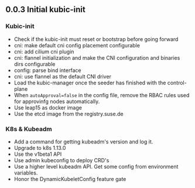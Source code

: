 
## 0.0.3 Initial kubic-init
### Kubic-init
- Check if the kubic-init must reset or bootstrap before going forward
- cni: make default cni config placement configurable
- cni: add cilium cni plugin
- cni: flannel initialization and make the CNI configuration and binaries dirs configurable
- config: parse bind interface
- cni: use flannel as the default CNI driver
- Load the kubic-manager once the seeder has finished with the control-plane
- When `autoApproval=false` in the config file, remove the RBAC rules used for approvinfg nodes automatically.
- Use leap15 as docker image
- Use the etcd image from the registry.suse.de

### K8s & Kubeadm
- Add a command for getting kubeadm's version and log it.
- Upgrade to k8s 1.13.0
- Use the v1beta1 API
- Use admin kubeconfig to deploy CRD's
- Use a higher level kubeadm API. Get some config from environment variables.
- Honor the DynamicKubeletConfig feature gate
